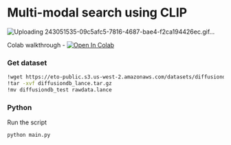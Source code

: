 # Multi-modal search using CLIP
![Uploading 243051535-09c5afc5-7816-4687-bae4-f2ca194426ec.gif…]()


Colab walkthrough - <a href="https://colab.research.google.com/github/lancedb/vectordb-recipes/blob/main/examples/multimodal_clip/main.ipynb"><img src="https://colab.research.google.com/assets/colab-badge.svg" alt="Open In Colab"></a>

### Get dataset
```bash
!wget https://eto-public.s3.us-west-2.amazonaws.com/datasets/diffusiondb_lance.tar.gz
!tar -xvf diffusiondb_lance.tar.gz
!mv diffusiondb_test rawdata.lance
```

### Python
Run the script 
```python
python main.py
```
